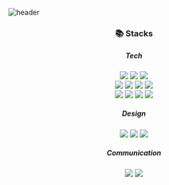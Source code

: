 ![header](https://capsule-render.vercel.app/api?type=waving&color=gradient&height=250&section=header&text=사용자를%20생각하는%20프론트엔드%20개발자,%20신수영입니다👋&fontSize=24)

<div align=center><h3>📚 Stacks</h3></div>
<div align=center>
  <h5>Tech</h5>
  <img src="https://img.shields.io/badge/HTML5-E34F26?style=for-the-badge&logo=html5&logoColor=white">
  <img src="https://img.shields.io/badge/CSS3-1572B6?style=for-the-badge&logo=css3&logoColor=white">
  <img src="https://img.shields.io/badge/javascript-F7DF1E?style=for-the-badge&logo=javascript&logoColor=black">
  <br/>
  <img src="https://img.shields.io/badge/TypeScript-007ACC?style=for-the-badge&logo=typescript&logoColor=white">
  <img src="https://img.shields.io/badge/react-61DAFB?style=for-the-badge&logo=react&logoColor=black"> 
  <img src="https://img.shields.io/badge/styled--components-DB7093?style=for-the-badge&logo=styled-components&logoColor=white"> 
  <img src="https://img.shields.io/badge/MUI-007FFF?style=for-the-badge&logo=mui&logoColor=white"> 
  <br/>
  <img src="https://img.shields.io/badge/zustand-1f4ecf?style=for-the-badge&logo=zustand&logoColor=white">
  <img src="https://img.shields.io/badge/Axios-5A29E4?style=for-the-badge&logo=axios&logoColor=white">
  <img src="https://img.shields.io/badge/SockJS-372213?style=for-the-badge&logoColor=white">
  <img src="https://img.shields.io/badge/Stomp.js-372213?style=for-the-badge&logoColor=white">
  <h5>Design</h5>
  <img src="https://img.shields.io/badge/Figma-F24E1E?style=for-the-badge&logo=figma&logoColor=white">
  <img src="https://img.shields.io/badge/Photoshop-31A8FF?style=for-the-badge&logo=Adobe%20Photoshop&logoColor=black">
  <img src="https://img.shields.io/badge/Illustrator-FF9A00?logo=adobeillustrator&logoColor=fff&style=for-the-badge">
  <h5>Communication</h5>
  <img src="https://img.shields.io/badge/Slack-4A154B?style=for-the-badge&logo=slack&logoColor=white">
  <img src="https://img.shields.io/badge/Notion-000000?style=for-the-badge&logo=notion&logoColor=white">
</div>
<br/>
